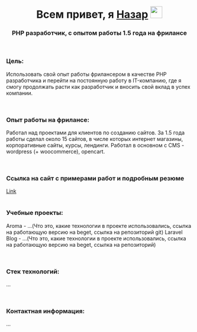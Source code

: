 <h1 align="center">Всем привет, я <a href="##" target="_blank">Назар</a> 
<img src="https://github.com/blackcater/blackcater/raw/main/images/Hi.gif" height="32"/></h1>
<h3 align="center">PHP разработчик, с опытом работы 1.5 года на фрилансе</h3>
<br>
<h3>Цель:</h3>
<p>Использовать свой опыт работы фрилансером в качестве PHP разработчика и перейти на постоянную работу в IT-компанию, где я смогу продолжать расти как разработчик и вносить свой вклад в успех компании.</p>
<br>
<h3>Опыт работы на фрилансе:</h3>
<p>Работал над проектами для клиентов по созданию сайтов. За 1.5 года работы сделал около 15 сайтов, в числе которых интернет магазины, корпоративные сайты, курсы, лендинги. Работал в основном с CMS - wordpress (+ woocommerce), opencart.</p>
<br>
<h3>Ссылка на сайт с примерами работ и подробным резюме</h3>
<a href="##">Link</a>
<br><br>
<h3>Учебные проекты:</h3>
<p>Aroma - ...(Что это, какие технологии в проекте использовались, ссылка на работающую версию на beget, ссылка на репозиторий git)
Laravel Blog - ...(Что это, какие технологии в проекте использовались, ссылка на работающую версию на beget, ссылка на репозиторий)</p>
<br>
<h3>Стек технологий:</h3>
<p>...</p>
<br>
<h3>Контактная информация:</h3>
<p>...</p>

